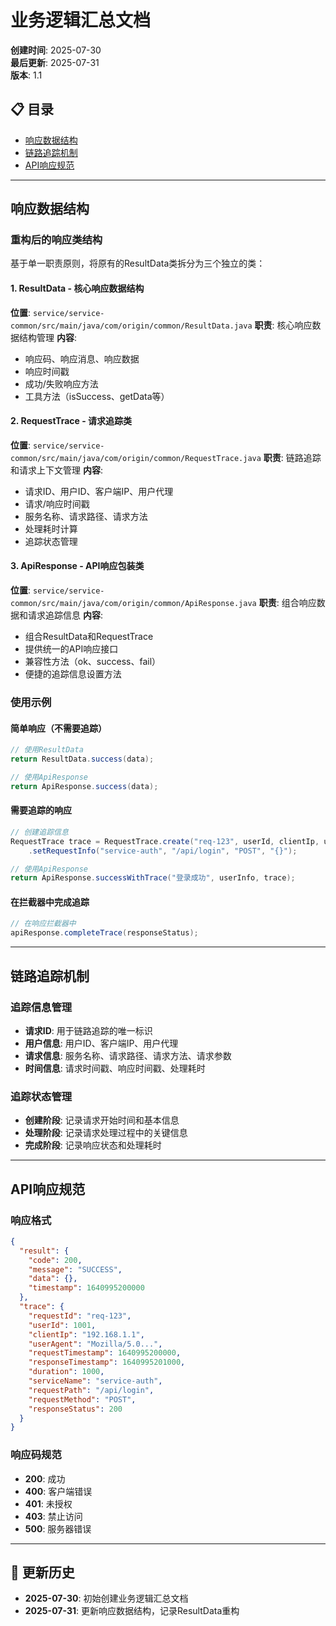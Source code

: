 # 业务逻辑汇总文档

**创建时间**: 2025-07-30  
**最后更新**: 2025-07-31  
**版本**: 1.1  

## 📋 **目录**
- [响应数据结构](#响应数据结构)
- [链路追踪机制](#链路追踪机制)
- [API响应规范](#api响应规范)

---

## 响应数据结构

### 重构后的响应类结构
基于单一职责原则，将原有的ResultData类拆分为三个独立的类：

#### 1. ResultData - 核心响应数据结构
**位置**: `service/service-common/src/main/java/com/origin/common/ResultData.java`
**职责**: 核心响应数据结构管理
**内容**:
- 响应码、响应消息、响应数据
- 响应时间戳
- 成功/失败响应方法
- 工具方法（isSuccess、getData等）

#### 2. RequestTrace - 请求追踪类
**位置**: `service/service-common/src/main/java/com/origin/common/RequestTrace.java`
**职责**: 链路追踪和请求上下文管理
**内容**:
- 请求ID、用户ID、客户端IP、用户代理
- 请求/响应时间戳
- 服务名称、请求路径、请求方法
- 处理耗时计算
- 追踪状态管理

#### 3. ApiResponse - API响应包装类
**位置**: `service/service-common/src/main/java/com/origin/common/ApiResponse.java`
**职责**: 组合响应数据和请求追踪信息
**内容**:
- 组合ResultData和RequestTrace
- 提供统一的API响应接口
- 兼容性方法（ok、success、fail）
- 便捷的追踪信息设置方法

### 使用示例

#### 简单响应（不需要追踪）
```java
// 使用ResultData
return ResultData.success(data);

// 使用ApiResponse
return ApiResponse.success(data);
```

#### 需要追踪的响应
```java
// 创建追踪信息
RequestTrace trace = RequestTrace.create("req-123", userId, clientIp, userAgent)
    .setRequestInfo("service-auth", "/api/login", "POST", "{}");

// 使用ApiResponse
return ApiResponse.successWithTrace("登录成功", userInfo, trace);
```

#### 在拦截器中完成追踪
```java
// 在响应拦截器中
apiResponse.completeTrace(responseStatus);
```

---

## 链路追踪机制

### 追踪信息管理
- **请求ID**: 用于链路追踪的唯一标识
- **用户信息**: 用户ID、客户端IP、用户代理
- **请求信息**: 服务名称、请求路径、请求方法、请求参数
- **时间信息**: 请求时间戳、响应时间戳、处理耗时

### 追踪状态管理
- **创建阶段**: 记录请求开始时间和基本信息
- **处理阶段**: 记录请求处理过程中的关键信息
- **完成阶段**: 记录响应状态和处理耗时

---

## API响应规范

### 响应格式
```json
{
  "result": {
    "code": 200,
    "message": "SUCCESS",
    "data": {},
    "timestamp": 1640995200000
  },
  "trace": {
    "requestId": "req-123",
    "userId": 1001,
    "clientIp": "192.168.1.1",
    "userAgent": "Mozilla/5.0...",
    "requestTimestamp": 1640995200000,
    "responseTimestamp": 1640995201000,
    "duration": 1000,
    "serviceName": "service-auth",
    "requestPath": "/api/login",
    "requestMethod": "POST",
    "responseStatus": 200
  }
}
```

### 响应码规范
- **200**: 成功
- **400**: 客户端错误
- **401**: 未授权
- **403**: 禁止访问
- **500**: 服务器错误

---

## 📅 **更新历史**
- **2025-07-30**: 初始创建业务逻辑汇总文档
- **2025-07-31**: 更新响应数据结构，记录ResultData重构 